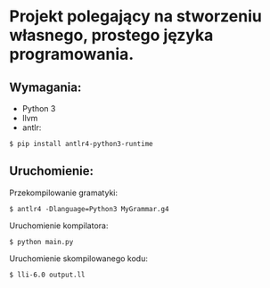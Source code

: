 # Projekt polegający na stworzeniu własnego, prostego języka programowania.

## Wymagania:
* Python 3
* llvm
* antlr:
```
$ pip install antlr4-python3-runtime
```

## Uruchomienie:

Przekompilowanie gramatyki:
```
$ antlr4 -Dlanguage=Python3 MyGrammar.g4
```
Uruchomienie kompilatora:
```
$ python main.py
```
Uruchomienie skompilowanego kodu:
```
$ lli-6.0 output.ll
```

